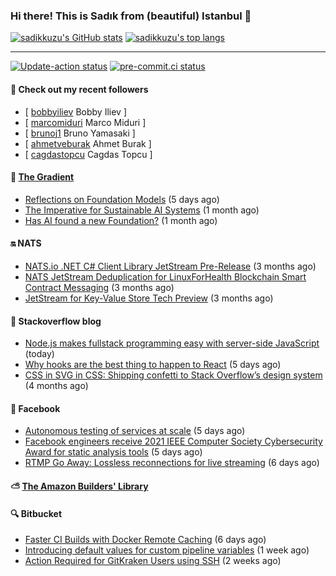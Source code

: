 ### Hi there! This is Sadık from (beautiful) Istanbul 👋

[![sadikkuzu's GitHub stats](https://github-readme-stats.vercel.app/api?username=sadikkuzu&show_icons=true&theme=dark&hide=stars&hide_title=true)](https://github.com/sadikkuzu)
[![sadikkuzu's top langs](https://github-readme-stats.vercel.app/api/top-langs/?username=sadikkuzu&langs_count=6&layout=compact&theme=dark&hide_title=true)](https://github.com/sadikkuzu)

---

[![Update-action status](https://github.com/sadikkuzu/sadikkuzu/actions/workflows/sadikkuzu.yml/badge.svg)](https://github.com/sadikkuzu/sadikkuzu/actions/workflows/sadikkuzu.yml)
[![pre-commit.ci status](https://results.pre-commit.ci/badge/github/sadikkuzu/sadikkuzu/master.svg)](https://results.pre-commit.ci/latest/github/sadikkuzu/sadikkuzu/master)

#### 🔭 Check out my recent followers

- [ [bobbyiliev](https://github.com/bobbyiliev) Bobby Iliev ]
- [ [marcomiduri](https://github.com/marcomiduri) Marco Miduri ]
- [ [brunoj1](https://github.com/brunoj1) Bruno Yamasaki ]
- [ [ahmetveburak](https://github.com/ahmetveburak) Ahmet Burak ]
- [ [cagdastopcu](https://github.com/cagdastopcu) Cagdas Topcu ]


#### 🔻 [The Gradient](https://thegradient.pub)

- [Reflections on Foundation Models](https://thegradient.pub/reflections-on-foundation-models/) (5 days ago)
- [The Imperative for Sustainable AI Systems](https://thegradient.pub/sustainable-ai/) (1 month ago)
- [Has AI found a new Foundation?](https://thegradient.pub/has-ai-found-a-new-foundation/) (1 month ago)


#### 🔛 NATS

- [NATS.io .NET C# Client Library JetStream Pre-Release](https://nats.io/blog/jetstream-dotnet-pre-release/) (3 months ago)
- [NATS JetStream Deduplication for LinuxForHealth Blockchain Smart Contract Messaging](https://nats.io/blog/nats-jetstream-deduplication-for-lfh/) (3 months ago)
- [JetStream for Key-Value Store Tech Preview](https://nats.io/blog/kv-cli/) (3 months ago)


#### 📰 Stackoverflow blog

- [Node.js makes fullstack programming easy with server-side JavaScript](https://stackoverflow.blog/2021/10/25/node-js-makes-fullstack-programming-easy-with-server-side-javascript/) (today)
- [Why hooks are the best thing to happen to React](https://stackoverflow.blog/2021/10/20/why-hooks-are-the-best-thing-to-happen-to-react/) (5 days ago)
- [CSS in SVG in CSS: Shipping confetti to Stack Overflow’s design system](https://stackoverflow.blog/2021/05/31/shipping-confetti-to-stack-overflows-design-system/) (4 months ago)


#### 📢 Facebook

- [Autonomous testing of services at scale](https://engineering.fb.com/2021/10/20/developer-tools/autonomous-testing/) (5 days ago)
- [Facebook engineers receive 2021 IEEE Computer Society Cybersecurity Award for static analysis tools](https://engineering.fb.com/2021/10/20/security/static-analysis-award/) (5 days ago)
- [RTMP Go Away: Lossless reconnections for live streaming](https://engineering.fb.com/2021/10/19/open-source/rtmp-go-away/) (6 days ago)


#### ⛅ [The Amazon Builders' Library](https://aws.amazon.com/builders-library/)


#### 🔍 Bitbucket

- [Faster CI Builds with Docker Remote Caching](https://bitbucket.org/blog/faster-ci-builds-with-docker-remote-caching) (6 days ago)
- [Introducing default values for custom pipeline variables](https://bitbucket.org/blog/introducing-default-values-for-custom-pipeline-variables) (1 week ago)
- [Action Required for GitKraken Users using SSH](https://bitbucket.org/blog/action-required-for-gitkraken-users-using-ssh) (2 weeks ago)
